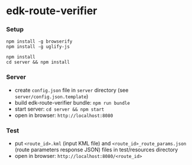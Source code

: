 # edk-route-verifier

### Setup
```$xslt
npm install -g browserify
npm install -g uglify-js

npm install
cd server && npm install
```

### Server
- create `config.json` file in `server` directory (see `server/config.json.template`)
- build edk-route-verifier bundle: `npm run bundle`
- start server: `cd server && npm start`
- open in browser: `http://localhost:8080`

### Test
- put `<route_id>.kml` (input KML file) and `<route_id>_route_params.json` (route parameters response JSON) files in test/resources directory
- open in browser: `http://localhost:8080/<route_id>`